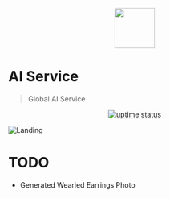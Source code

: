 <p align="center">
  <img src="./public/logo.png" lt="Logo" width="80" />
<p>

# AI Service
> Global AI Service

<p align="center">
  <a href="https://uptime.betterstack.com/?utm_source=status_badge">
    <img src="https://uptime.betterstack.com/status-badges/v3/monitor/10kju.svg" alt="uptime status">
  </a>
</p>

![Landing](public/previews/landing.webp)

# TODO
- Generated Wearied Earrings Photo
